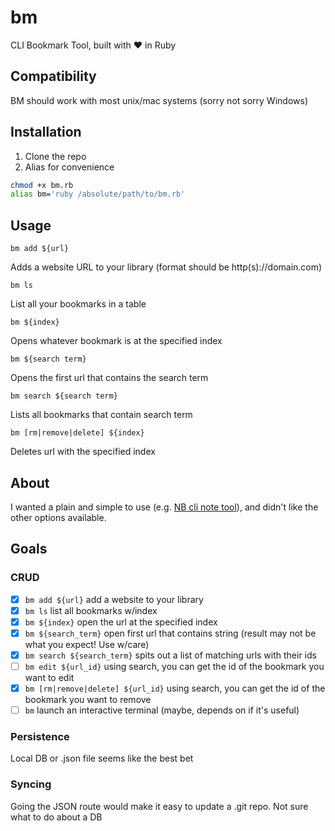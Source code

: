# bm
CLI Bookmark Tool, built with ❤️ in Ruby

## Compatibility
BM should work with most unix/mac systems (sorry not sorry Windows)

## Installation

1. Clone the repo
2. Alias for convenience

```bash
chmod +x bm.rb
alias bm='ruby /absolute/path/to/bm.rb'
```


## Usage

`bm add ${url}`

Adds a website URL to your library (format should be http(s)://domain.com)

`bm ls`

List all your bookmarks in a table

`bm ${index}`

Opens whatever bookmark is at the specified index

`bm ${search term}`

Opens the first url that contains the search term

`bm search ${search term}`

Lists all bookmarks that contain search term

`bm [rm|remove|delete] ${index}`

Deletes url with the specified index

## About

I wanted a plain and simple to use (e.g. [NB cli note tool](https://github.com/xwmx/nb)), and didn't like the other options available.

## Goals

### CRUD

- [x] `bm add ${url}` add a website to your library
- [x] `bm ls` list all bookmarks w/index
- [x] `bm ${index}` open the url at the specified index
- [x] `bm ${search_term}` open first url that contains string (result may not be what you expect! Use w/care)
- [x] `bm search ${search_term}` spits out a list of matching urls with their ids
- [ ] `bm edit ${url_id}` using search, you can get the id of the bookmark you want to edit
- [x] `bm [rm|remove|delete] ${url_id}` using search, you can get the id of the bookmark you want to remove
- [ ] `bm` launch an interactive terminal (maybe, depends on if it's useful)

### Persistence

Local DB or .json file seems like the best bet

### Syncing

Going the JSON route would make it easy to update a .git repo. Not sure what to do about a DB
